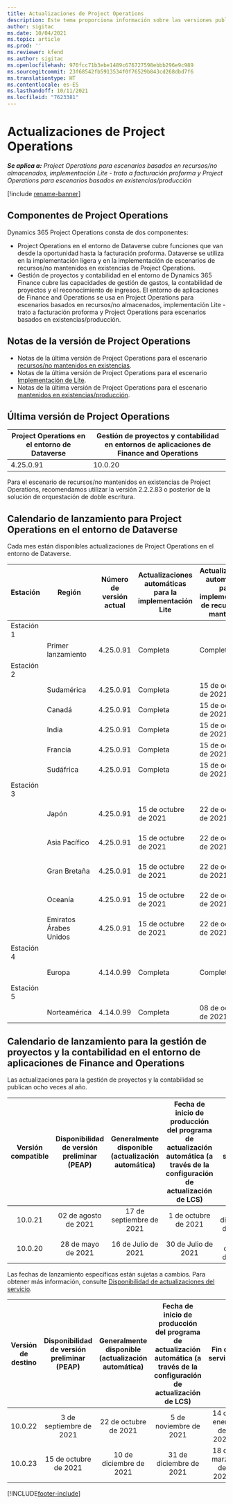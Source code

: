 ```yaml
---
title: Actualizaciones de Project Operations
description: Este tema proporciona información sobre las versiones publicadas de Dynamics 365 Project Operations.
author: sigitac
ms.date: 10/04/2021
ms.topic: article
ms.prod: ''
ms.reviewer: kfend
ms.author: sigitac
ms.openlocfilehash: 970fcc71b3ebe1489c676727598ebbb296e9c989
ms.sourcegitcommit: 23f68542fb5913534f0f76529b843cd268dbd7f6
ms.translationtype: HT
ms.contentlocale: es-ES
ms.lasthandoff: 10/11/2021
ms.locfileid: "7623381"
---
```

# <a name="project-operations-updates"></a>Actualizaciones de Project Operations

_**Se aplica a:** Project Operations para escenarios basados en recursos/no almacenados, implementación Lite - trato a facturación proforma y Project Operations para escenarios basados en existencias/producción_

[!include [rename-banner](~/includes/cc-data-platform-banner.md)]

## <a name="project-operations-components"></a>Componentes de Project Operations

Dynamics 365 Project Operations consta de dos componentes:

- Project Operations en el entorno de Dataverse cubre funciones que van desde la oportunidad hasta la facturación proforma. Dataverse se utiliza en la implementación ligera y en la implementación de escenarios de recursos/no mantenidos en existencias de Project Operations.
- Gestión de proyectos y contabilidad en el entorno de Dynamics 365 Finance cubre las capacidades de gestión de gastos, la contabilidad de proyectos y el reconocimiento de ingresos. El entorno de aplicaciones de Finance and Operations se usa en Project Operations para escenarios basados en recursos/no almacenados, implementación Lite - trato a facturación proforma y Project Operations para escenarios basados en existencias/producción.

## <a name="project-operations-release-notes"></a>Notas de la versión de Project Operations
- Notas de la última versión de Project Operations para el escenario [recursos/no mantenidos en existencias](whats-new-oct-2021-resource-based.md).
- Notas de la última versión de Project Operations para el escenario [Implementación de Lite](../pro/whats-new/whats-new-oct-2021-lite.md).
- Notas de la última versión de Project Operations para el escenario [mantenidos en existencias/producción](../prod-pma/whats-new/whats-new-jul-2021-stocked.md).

## <a name="project-operations-latest-version"></a>Última versión de Project Operations

| Project Operations en el entorno de Dataverse | Gestión de proyectos y contabilidad en entornos de aplicaciones de Finance and Operations | 
| --- | --- |
| 4.25.0.91 | 10.0.20 |

Para el escenario de recursos/no mantenidos en existencias de Project Operations, recomendamos utilizar la versión 2.2.2.83 o posterior de la solución de orquestación de doble escritura.

## <a name="release-schedule-for-project-operations-on-dataverse-environment"></a>Calendario de lanzamiento para Project Operations en el entorno de Dataverse

Cada mes están disponibles actualizaciones de Project Operations en el entorno de Dataverse. 

| Estación | Región | Número de versión actual | Actualizaciones automáticas para la implementación Lite | Actualizaciones automáticas para implementación de recursos/no mantenida | Número de versión siguiente | Próxima versión generalmente disponible |
|-----------|-----------------------|-----------------|--------------------|---------------------|---------------------|---------------------|
| Estación 1 |   &nbsp;              |    &nbsp;       | &nbsp;             |      &nbsp;         |      &nbsp;         |      &nbsp;         |
|   &nbsp;  | Primer lanzamiento         |  4.25.0.91      | Completa           | Completa            | Por determinar                 | 29 de octubre de 2021    |
| Estación 2 |   &nbsp;              |    &nbsp;       | &nbsp;             |      &nbsp;         |      &nbsp;         |      &nbsp;         |
|   &nbsp;  | Sudamérica         |  4.25.0.91      | Completa           | 15 de octubre de 2021    | Por determinar                 | 29 de octubre de 2021    |
|   &nbsp;  | Canadá                |  4.25.0.91      | Completa           | 15 de octubre de 2021    | Por determinar                 | 29 de octubre de 2021    |
|   &nbsp;  | India                 |  4.25.0.91      | Completa           | 15 de octubre de 2021    | Por determinar                 | 29 de octubre de 2021    |
|   &nbsp;  | Francia                |  4.25.0.91      | Completa           | 15 de octubre de 2021    | Por determinar                 | 29 de octubre de 2021    |
|   &nbsp;  | Sudáfrica          |  4.25.0.91      | Completa           | 15 de octubre de 2021    | Por determinar                 | 29 de octubre de 2021    |
| Estación 3 |      &nbsp;           |     &nbsp;      |     &nbsp;         |      &nbsp;         |      &nbsp;         |      &nbsp;         |
|   &nbsp;  | Japón                 |  4.25.0.91      | 15 de octubre de 2021   | 22 de octubre de 2021    | Por determinar                 | 05 de noviembre de 2021   |
|   &nbsp;  | Asia Pacífico          |  4.25.0.91      | 15 de octubre de 2021   | 22 de octubre de 2021    | Por determinar                 | 05 de noviembre de 2021   |
|   &nbsp;  | Gran Bretaña         |  4.25.0.91      | 15 de octubre de 2021   | 22 de octubre de 2021    | Por determinar                 | 05 de noviembre de 2021   |
|   &nbsp;  | Oceanía               |  4.25.0.91      | 15 de octubre de 2021   | 22 de octubre de 2021    | Por determinar                 | 05 de noviembre de 2021   |
|   &nbsp;  | Emiratos Árabes Unidos  |  4.25.0.91      | 15 de octubre de 2021   | 22 de octubre de 2021    | Por determinar                 | 05 de noviembre de 2021   |
| Estación 4 |     &nbsp;            |     &nbsp;      |     &nbsp;         |      &nbsp;         |      &nbsp;         |      &nbsp;         |
|   &nbsp;  | Europa                |  4.14.0.99      | Completa           | Completa            | 4.25.0.91           | 15 de octubre de 2021    |
| Estación 5 |     &nbsp;            |     &nbsp;      |     &nbsp;         |      &nbsp;         |      &nbsp;         |      &nbsp;         |
|   &nbsp;  | Norteamérica         |  4.14.0.99      | Completa           | 08 de octubre de 2021    | 4.25.0.91           | 22 de octubre de 2021    |


## <a name="release-schedule-for-project-management-and-accounting-in-the-finance-and-operations-apps-environment"></a>Calendario de lanzamiento para la gestión de proyectos y la contabilidad en el entorno de aplicaciones de Finance and Operations

Las actualizaciones para la gestión de proyectos y la contabilidad se publican ocho veces al año.

|Versión compatible| Disponibilidad de versión preliminar (PEAP) | Generalmente disponible (actualización automática) | Fecha de inicio de producción del programa de actualización automática (a través de la configuración de actualización de LCS) |   Fin de servicio   |
|:---------------:|:---------------------------:|:---------------------------------:|:--------------------------------------------------------------------:|:------------------:|
|    10.0.21      |         02 de agosto de 2021     |           17 de septiembre de 2021      |                             1 de octubre de 2021                          |  10 de diciembre de 2021 |
|    10.0.20      |         28 de mayo de 2021        |           16 de Julio de 2021           |                             30 de Julio de 2021                            |  22 de octubre de 2021  |

Las fechas de lanzamiento específicas están sujetas a cambios. Para obtener más información, consulte [Disponibilidad de actualizaciones del servicio](/dynamics365/fin-ops-core/fin-ops/get-started/public-preview-releases?toc=%2fdynamics365%2ffinance%2ftoc.json).

|Versión de destino | Disponibilidad de versión preliminar (PEAP) | Generalmente disponible (actualización automática) | Fecha de inicio de producción del programa de actualización automática (a través de la configuración de actualización de LCS) |   Fin de servicio   |
|:---------------:|:---------------------------:|:---------------------------------:|:--------------------------------------------------------------------:|:------------------:|
|     10.0.22     |      3 de septiembre de 2021      |          22 de octubre de 2021         |                           5 de noviembre de 2021                           |  14 de enero de 2022  |
|     10.0.23     |      15 de octubre de 2021       |        10 de diciembre de 2021          |                          31 de diciembre de 2021                           | 18 de marzo de 2022     |

[!INCLUDE[footer-include](../includes/footer-banner.md)]
